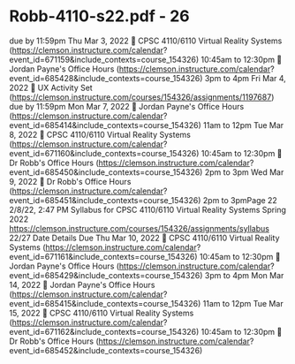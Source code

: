 # Robb-4110-s22.pdf - 26

due by 11:59pm
Thu Mar 3, 2022
 CPSC 4110/6110 Virtual Reality
Systems
(https://clemson.instructure.com/calendar?
event_id=671159&include_contexts=course_154326)
10:45am to 12:30pm
 Jordan Payne's Office Hours
(https://clemson.instructure.com/calendar?
event_id=685428&include_contexts=course_154326)
3pm to 4pm
Fri Mar 4, 2022  UX Activity Set
(https://clemson.instructure.com/courses/154326/assignments/1197687)
due by 11:59pm
Mon Mar 7, 2022
 Jordan Payne's Office Hours
(https://clemson.instructure.com/calendar?
event_id=685414&include_contexts=course_154326)
11am to 12pm
Tue Mar 8, 2022
 CPSC 4110/6110 Virtual Reality
Systems
(https://clemson.instructure.com/calendar?
event_id=671160&include_contexts=course_154326)
10:45am to 12:30pm
 Dr Robb's Office Hours
(https://clemson.instructure.com/calendar?
event_id=685450&include_contexts=course_154326)
2pm to 3pm
Wed Mar 9, 2022
 Dr Robb's Office Hours
(https://clemson.instructure.com/calendar?
event_id=685451&include_contexts=course_154326)
2pm to 3pmPage 22
2/8/22, 2:47 PM Syllabus for CPSC 4110/6110 Virtual Reality Systems Spring 2022
https://clemson.instructure.com/courses/154326/assignments/syllabus 22/27
Date Details Due
Thu Mar 10, 2022
 CPSC 4110/6110 Virtual Reality
Systems
(https://clemson.instructure.com/calendar?
event_id=671161&include_contexts=course_154326)
10:45am to 12:30pm
 Jordan Payne's Office Hours
(https://clemson.instructure.com/calendar?
event_id=685429&include_contexts=course_154326)
3pm to 4pm
Mon Mar 14, 2022
 Jordan Payne's Office Hours
(https://clemson.instructure.com/calendar?
event_id=685415&include_contexts=course_154326)
11am to 12pm
Tue Mar 15, 2022
 CPSC 4110/6110 Virtual Reality
Systems
(https://clemson.instructure.com/calendar?
event_id=671162&include_contexts=course_154326)
10:45am to 12:30pm
 Dr Robb's Office Hours
(https://clemson.instructure.com/calendar?
event_id=685452&include_contexts=course_154326)